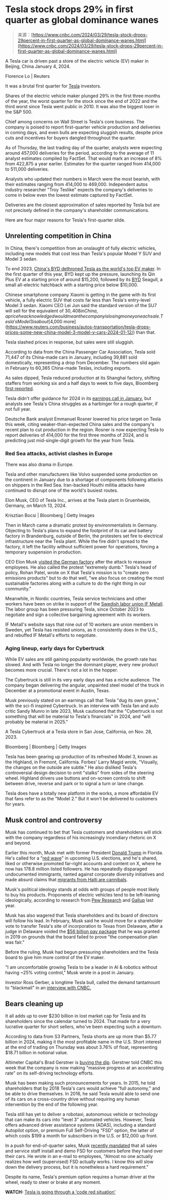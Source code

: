 <!--yml
category: 未分类
date: 2024-05-29 12:49:18
-->

# Tesla stock drops 29% in first quarter as global dominance wanes

> 来源：[https://www.cnbc.com/2024/03/29/tesla-stock-drops-29percent-in-first-quarter-as-global-dominance-wanes.html](https://www.cnbc.com/2024/03/29/tesla-stock-drops-29percent-in-first-quarter-as-global-dominance-wanes.html)

 A Tesla car is driven past a store of the electric vehicle (EV) maker in Beijing, China January 4, 2024. 

Florence Lo | Reuters

It was a brutal first quarter for [Tesla](/quotes/TSLA/) investors.

Shares of the electric vehicle maker plunged 29% in the first three months of the year, the worst quarter for the stock since the end of 2022 and the third worst since Tesla went public in 2010\. It was also the biggest loser in the S&P 500.

Chief among concerns on Wall Street is Tesla's core business. The company is poised to report first-quarter vehicle production and deliveries in coming days, and even bulls are expecting sluggish results, despite price cuts and incentives for buyers dangled throughout the quarter.

As of Thursday, the last trading day of the quarter, analysts were expecting around 457,000 deliveries for the period, according to the average of 11 analyst estimates compiled by FactSet. That would mark an increase of 8% from 422,875 a year earlier. Estimates for the quarter ranged from 414,000 to 511,000 deliveries.

Analysts who updated their numbers in March were the most bearish, with their estimates ranging from 414,000 to 469,000\. Independent autos industry researcher "Troy Teslike" expects the company's deliveries to come in below even the lowest estimate captured by FactSet.

Deliveries are the closest approximation of sales reported by Tesla but are not precisely defined in the company's shareholder communications.

Here are four major reasons for Tesla's first-quarter slide.

## Unrelenting competition in China

In China, there's competition from an onslaught of fully electric vehicles, including new models that cost less than Tesla's popular Model Y SUV and Model 3 sedan.

To end 2023, [China's BYD dethroned Tesla as the world's top EV maker](https://www.cnbc.com/2024/01/02/byd-produced-more-than-3-million-cars-in-2023-set-to-beat-tesla.html). In the first quarter of this year, BYD kept up the pressure, launching its Qin Plus EV at a starting price of around $15,200, followed by its [BYD](https://www.cnbc.com/quotes/BYDDY/) Seagull, a small all-electric hatchback with a starting price below $10,000.

Chinese smartphone company Xiaomi is getting in the game with its first vehicle, a fully electric SUV that costs far less than Tesla's entry-level Model 3 sedan. Xiaomi CEO Lei Jun said the standard version of the SU7 will sell for the equivalent of $30,408 in China, a price he acknowledged would mean the company is losing money on each sale. Tesla's Model 3 is about [$4,000 more](https://www.reuters.com/business/autos-transportation/tesla-drops-prices-some-new-china-model-3-model-y-cars-2024-01-12/) than that. 

Tesla slashed prices in response, but sales were still sluggish.

According to data from the China Passenger Car Association, Tesla sold 71,447 of its China-made cars in January, including 39,881 sold domestically, representing a drop from December. The numbers slid again in February to 60,365 China-made Teslas, including exports.

As sales dipped, Tesla reduced production at its Shanghai factory, shifting staffers from working six and a half days to week to five days, Bloomberg [first reported](https://fortune.com/asia/2024/03/22/tesla-cut-ev-production-china-plant-amid-sluggish-sales-growth-intense-competition-worlds-biggest-car-market/).

Tesla didn't offer guidance for 2024 in its [earnings call in January](https://www.cnbc.com/2024/01/24/tesla-tsla-earnings-q4-2023.html), but analysts see Tesla's China struggles as a harbinger for a rough quarter, if not full year.

Deutsche Bank analyst Emmanuel Rosner lowered his price target on Tesla this week, citing weaker-than-expected China sales and the company's recent plan to cut production in the region. Rosner is now expecting Tesla to report deliveries of 414,000 for the first three months of 2024, and is predicting just mid-single-digit growth for the year from Tesla.

### **Red Sea attacks, activist clashes in Europe**

There was also drama in Europe.

Tesla and other manufacturers like Volvo suspended some production on the continent in January due to a shortage of components following attacks on shippers in the Red Sea. Iran-backed Houthi militia attacks have continued to disrupt one of the world's busiest routes.

Elon Musk, CEO of Tesla Inc., arrives at the Tesla plant in Gruenheide, Germany, on March 13, 2024.

Krisztian Bocsi | Bloomberg | Getty Images

Then in March came a dramatic protest by environmentalists in Germany. Objecting to Tesla's plans to expand the footprint of its car and battery factory in Brandenburg, outside of Berlin, the protesters set fire to electrical infrastructure near the Tesla plant. While the fire didn't spread to the factory, it left the facility without sufficient power for operations, forcing a temporary suspension in production.

CEO Elon Musk [visited the German factory](https://www.cnbc.com/2024/03/13/musk-visits-german-tesla-gigafactory-after-suspected-arson-attack.html) after the attack to reassure employees. He also called the protest "extremely dumb." Tesla's head of policy, Rohan Patel, wrote on X that Tesla's mission is to "create zero emissions products" but to do that well, "we also focus on creating the most sustainable factories along with a culture to do the right thing in our community."

Meanwhile, in Nordic countries, Tesla service technicians and other workers have been on strike in support of the [Swedish labor union IF Metall](https://www.ifmetall.se/aktuellt/tesla/background-information-on-if-metalls-conflict-at-tesla/). The labor group has been pressuring Tesla, since October 2023 to negotiate and sign a collective bargaining agreement with its workers.

IF Metall's website says that nine out of 10 workers are union members in Sweden, yet Tesla has resisted unions, as it consistently does in the U.S., and rebuffed IF Metall's efforts to negotiate.

### Aging lineup, early days for Cybertruck

While EV sales are still gaining popularity worldwide, the growth rate has slowed. And with Tesla no longer the dominant player, every new product becomes more crucial. There's not a lot in the hopper.

The Cybertruck is still in its very early days and has a niche audience. The company began delivering the angular, unpainted steel model of the truck in December at a promotional event in Austin, Texas.

Musk previously stated on an earnings call that Tesla "dug its own grave," with the sci-fi inspired Cybertruck. In an interview with Tesla fan and auto critic Sandy Munro in late 2023, Musk cautioned that the "Cybertruck is not something that will be material to Tesla's financials" in 2024, and "will probably be material in 2025."

A Tesla Cybertruck at a Tesla store in San Jose, California, on Nov. 28, 2023.

Bloomberg | Bloomberg | Getty Images

Tesla has been gearing up production of its refreshed Model 3, known as the Highland, in Fremont, California. Forbes' Larry Magid wrote, "Visually, the changes on the outside are subtle." He also disliked Tesla's controversial design decision to omit "stalks" from sides of the steering wheel. Highland drivers use buttons and on-screen controls to shift between drive, reverse and park or to signal a turn or lane change.

Tesla does have a totally new platform in the works, a more affordable EV that fans refer to as the "Model 2." But it won't be delivered to customers for years.

## Musk control and controversy

Musk has continued to bet that Tesla customers and shareholders will stick with the company regardless of his increasingly incendiary rhetoric on X and beyond.

Earlier this month, Musk met with former President [Donald Trump](https://www.cnbc.com/donald-trump/) in Florida. He's called for a "[red wave](https://twitter.com/elonmusk/status/1768819343628947703)" in upcoming U.S. elections, and he's shared, liked or otherwise promoted far-right accounts and content on X, where he now has 178.8 million listed followers. He has repeatedly disparaged undocumented immigrants, ranted against corporate diversity initiatives and made absurd claims that [migrants from Haiti are cannibals](https://www.nbcnews.com/tech/internet/haiti-migrants-cannibal-claims-barbeque-army-2024-rcna142878).

Musk's political ideology stands at odds with groups of people most likely to buy his products. Proponents of electric vehicles tend to be left-leaning ideologically, according to research from [Pew Research](https://www.pewresearch.org/short-reads/2023/07/13/how-americans-view-electric-vehicles/) and [Gallup](https://news.gallup.com/poll/474095/americans-not-completely-sold-electric-vehicles.aspx) last year.

Musk has also wagered that Tesla shareholders and its board of directors will follow his lead. In February, Musk said he would move for a shareholder vote to transfer Tesla's site of incorporation to Texas from Delaware, after a judge in Delaware voided the [$56 billion pay package](https://www.cnbc.com/2018/03/21/tesla-shareholders-approve-elon-musks-multibilion-dollar-compensation-plan.html) that he was granted in 2019 on grounds that the board failed to prove "the compensation plan was fair."

Before the ruling, Musk had begun pressuring shareholders and the Tesla board to give him more control of the EV maker.

"I am uncomfortable growing Tesla to be a leader in AI & robotics without having ~25% voting control," Musk wrote in a post in January.

Investor Ross Gerber, a longtime Tesla bull, called the demand tantamount to "blackmail" in an [interview with CNBC.](https://www.youtube.com/watch?v=zWkfjk7ZLxc)

## Bears cleaning up

It all adds up to over $230 billion in lost market cap for Tesla and its shareholders since the calendar turned to 2024\. That made for a very lucrative quarter for short sellers, who've been expecting such a downturn.

According to data from S3 Partners, Tesla shorts are up more than $5.77 billion in 2024, making it the most profitable name in the U.S. Short interest at the end of trading on Thursday was about 3.76% of float, representing $18.71 billion in notional value.

Altimeter Capital's Brad Gerstner is [buying the dip](https://www.cnbc.com/2024/03/27/investor-brad-gerstner-bought-notable-first-quarter-underperformers-tesla-and-alphabet-on-the-dip.html). Gerstner told CNBC this week that the company is now making "massive progress at an accelerating rate" on its self-driving technology efforts.

Musk has been making such pronouncements for years. In 2015, he told shareholders that by 2018 Tesla's cars would achieve "full autonomy," and be able to drive themselves. In 2016, he said Tesla would able to send one of its cars on a cross-country drive without requiring any human intervention by the end of the following year.

Tesla still has yet to deliver a robotaxi, autonomous vehicle or technology that can make its cars into "level 3" automated vehicles. However, Tesla offers advanced driver assistance systems (ADAS), including a standard Autopilot option, or premium Full Self-Driving "FSD" option, the latter of which costs $199 a month for subscribers in the U.S. or $12,000 up front.

In a push for end-of-quarter sales, Musk [recently mandated](https://www.cnbc.com/2024/03/25/elon-musk-requires-fsd-demo-for-every-prospective-tesla-buyer-in-north-america.html) that all sales and service staff install and demo FSD for customers before they hand over their cars. He wrote in an e-mail to employees, "Almost no one actually realizes how well (supervised) FSD actually works. I know this will slow down the delivery process, but it is nonetheless a hard requirement."

Despite its name, Tesla's premium option requires a human driver at the wheel, ready to steer or brake at any moment.

**WATCH:** [Tesla is going through a 'code red situation'](https://www.cnbc.com/video/2024/03/28/tesla-is-going-through-a-code-red-situation-right-now-says-wedbushs-dan-ives.html)